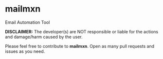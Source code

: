 # mailmxn

Email Automation Tool

__**DISCLAIMER:**__ The developer(s) are NOT responsible or liable for the actions and damage/harm caused by the user.

Please feel free to contribute to __**mailmxn**__. Open as many pull requests and issues as you need.


